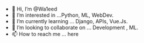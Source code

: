 - 👋 Hi, I’m @Wa1eed
- 👀 I’m interested in ...Python, ML, WebDev.
- 🌱 I’m currently learning ... Django, APIs, Vue.Js.
- 💞️ I’m looking to collaborate on ... Development , ML.
- 📫 How to reach me ... here 

<!---
Wa1eed/Wa1eed is a ✨ special ✨ repository because its `README.md` (this file) appears on your GitHub profile.
You can click the Preview link to take a look at your changes.
--->

